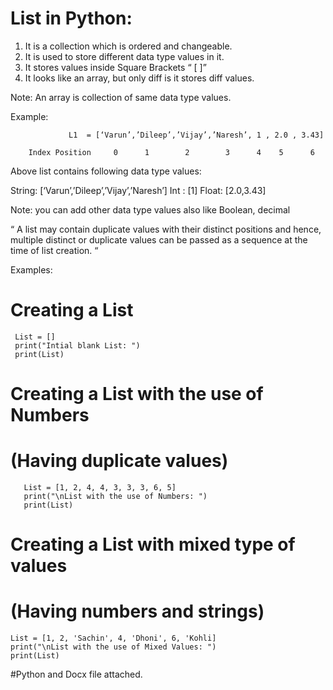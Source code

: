 # List in Python:
  
  1)	It is a collection which is ordered and changeable.
  2)	It is used to store different data type values in it.
  3)	It stores values inside Square Brackets “ [ ]”
  4)	It looks like an array, but only diff is it stores diff values.
       
   
   Note: An array is collection of same data type values.

  Example:
              
                 L1  = [‘Varun’,’Dileep’,’Vijay’,’Naresh’, 1 , 2.0 , 3.43] 

        Index Position     0      1        2        3      4    5      6

Above list contains following data type values:

String: [‘Varun’,’Dileep’,’Vijay’,’Naresh’]
    Int : [1]
 Float: [2.0,3.43]

Note: you can add other data type values also like Boolean, decimal

“ A list may contain duplicate values with their distinct positions and hence, multiple distinct or duplicate values can be passed as a sequence at the time of list creation. “

Examples:
# Creating a List 
     List = [] 
     print("Intial blank List: ") 
     print(List) 
# Creating a List with  the use of Numbers 
# (Having duplicate values) 
       List = [1, 2, 4, 4, 3, 3, 3, 6, 5] 
       print("\nList with the use of Numbers: ")  
       print(List) 

# Creating a List with  mixed type of values 
# (Having numbers and strings) 
    List = [1, 2, 'Sachin', 4, 'Dhoni', 6, 'Kohli] 
    print("\nList with the use of Mixed Values: ") 
    print(List)

#Python and Docx file attached.
